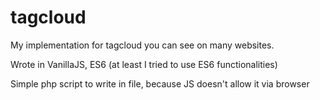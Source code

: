 # tagcloud

<p>My implementation for tagcloud you can see on many websites. </p>

<p>Wrote in VanillaJS, ES6 (at least I tried to use ES6 functionalities)</p>

<p>Simple php script to write in file, because JS doesn't allow it via browser</p>
